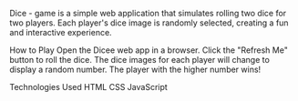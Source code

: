 Dice - game is a simple web application that simulates rolling two dice for two players. Each player's dice image is randomly selected, creating a fun and interactive experience.

How to Play
Open the Dicee web app in a browser.
Click the "Refresh Me" button to roll the dice.
The dice images for each player will change to display a random number.
The player with the higher number wins!

Technologies Used
HTML
CSS
JavaScript
